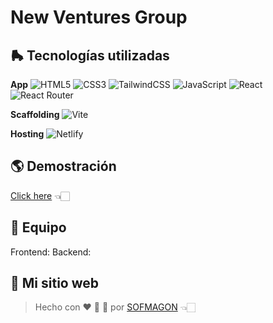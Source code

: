 # New Ventures Group



## 🛼 Tecnologías utilizadas

**App** ![HTML5](https://img.shields.io/badge/html5-%23E34F26.svg?style=for-the-badge&logo=html5&logoColor=white) ![CSS3](https://img.shields.io/badge/css3-%231572B6.svg?style=for-the-badge&logo=css3&logoColor=white) ![TailwindCSS](https://img.shields.io/badge/tailwindcss-%2338B2AC.svg?style=for-the-badge&logo=tailwind-css&logoColor=white) ![JavaScript](https://img.shields.io/badge/javascript-%23323330.svg?style=for-the-badge&logo=javascript&logoColor=%23F7DF1E) ![React](https://img.shields.io/badge/react-%2320232a.svg?style=for-the-badge&logo=react&logoColor=%2361DAFB) ![React Router](https://img.shields.io/badge/React_Router-CA4245?style=for-the-badge&logo=react-router&logoColor=white)

**Scaffolding** ![Vite](https://img.shields.io/badge/vite-%23646CFF.svg?style=for-the-badge&logo=vite&logoColor=white)

**Hosting** ![Netlify](https://img.shields.io/badge/netlify-%23000000.svg?style=for-the-badge&logo=netlify&logoColor=#00C7B7)



## 🌎 Demostración

[Click here]() 👈🏻



## 🧩 Equipo

Frontend:
Backend:



## 🌈 Mi sitio web

> Hecho con ❤️ 🍕 🌮 por [SOFMAGON](https://sofmagon.com/) 👈🏻
